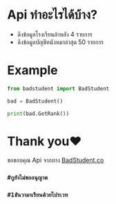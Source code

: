 # Api ทำอะไรได้บ้าง?
 - ดึงข้อมูลโรงเรียนล้าหลัง 4 รายการ
 - ดึงข้อมูลบัญชีหนังหมาล่าสุด 50 รายการ
# Example
```python
from badstudent import BadStudent

bad = BadStudent()

print(bad.GetRank())
```
# Thank you♥
ขอขอบคุณ Api จากทาง [BadStudent.co](https://badstudent.co/)

### `#กูยังไม่ขออนุญาต`
### `#1ธันวามาเรียนด้วยไปรเวท`
